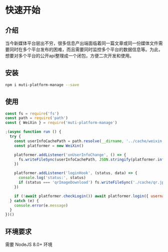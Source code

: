 # 快速开始

## 介绍

当今新媒体平台层出不穷，很多信息产出端面临着同一篇文章或同一份媒体文件需要同时在多个平台发布的困难，而且需要同时监控多个平台的数据信息等。为此，想要对多个平台的公开api整理成一个闭包，方便二次开发和使用。

## 安装

```bash
npm i muti-platform-manage --save
```

## 使用

```js
const fs = require('fs')
const path = require('path')
const { WeiXin } = require('muti-platform-manage')

;(async function run () {
  try {
    const userInfoCachePath = path.resolve(__dirname, '../cache/weixin.userinfo.json')
    const platformer = new WeiXin()

    platformer.addListener('onUserInfoChange', () => {
      fs.writeFileSync(userInfoCachePath, JSON.stringify(platformer.info(), null, 2))
    })

    platformer.addListener('loginHook', (status, data) => {
      console.log('status:', status)
      if (status === 'qrImageDownload') fs.writeFileSync('./cache/qr.jpeg', data.buffer.toString('binary'), 'binary', console.log)
    })

    if (!await platformer.checkLogin()) await platformer.login({ username: '', password: '' })
  } catch (e) {
    console.error(e.message)
  }
})()

```

## 环境要求

  需要 NodeJS 8.0+ 环境
